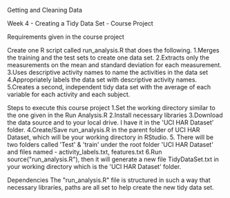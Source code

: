 Getting and Cleaning Data

Week 4 -  Creating a Tidy Data Set - Course Project

Requirements given in the course project

Create one R script called run_analysis.R that does the following.
1.Merges the training and the test sets to create one data set.
2.Extracts only the measurements on the mean and standard deviation for each measurement.
3.Uses descriptive activity names to name the activities in the data set
4.Appropriately labels the data set with descriptive activity names.
5.Creates a second, independent tidy data set with the average of each variable for each activity and each subject.

Steps to execute this course project
1.Set the working directory similar to the one given in the Run Analysis.R
2.Install necessary libraries
3.Download the data source and to your local drive. I have it in the 'UCI HAR Dataset' folder.
4.Create/Save run_analysis.R in the parent folder of UCI HAR Dataset, which will be your working directory in RStudio.
5. There will be two folders called 'Test' & 'train' under the root folder 'UCI HAR Dataset' and files named - activity_labels.txt, features.txt 
6.Run source("run_analysis.R"), then it will generate a new file TidyDataSet.txt in your working directory which is the 'UCI HAR Dataset' folder.

Dependencies
The "run_analysis.R" file is structured in such a way that necessary libraries, paths are all set to help create the new tidy data set.

